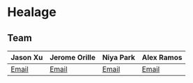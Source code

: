 # Healage


## Team

| Jason Xu                                            | Jerome Orille                                            | Niya Park                                        | Alex Ramos                                          |
| ---------------------------------------------------- | ------------------------------------------------------- | -------------------------------------------------- | ----------------------------------------------------- |
| [Email](jasonxu5@uw.edu) | [Email](jcorille@uw.edu) | [Email](njkpark@uw.edu) | [Email](aramos10@uw.edu) |
